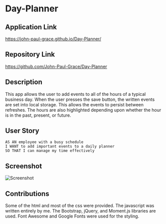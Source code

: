 # Day-Planner

## Application Link

https://john-paul-grace.github.io/Day-Planner/

## Repository Link

https://github.com/John-Paul-Grace/Day-Planner

## Description

This app allows the user to add events to all of the hours of a typical business day. When the user presses the save button, the written events are set into local storage. This allows the events to persist between refreshes. The hours are also highlighted depending upon whether the hour is in the past, present, or future.

## User Story

```
AS AN employee with a busy schedule
I WANT to add important events to a daily planner
SO THAT I can manage my time effectively
```

## Screenshot

![Screenshot](./Assets/Screenshot.PNG)

## Contributions

Some of the html and most of the css were provided. The javascript was written entirely by me. The Bootstrap, jQuery, and Moment.js libraries are used. Font Awesome and Google Fonts were used for the styling.
